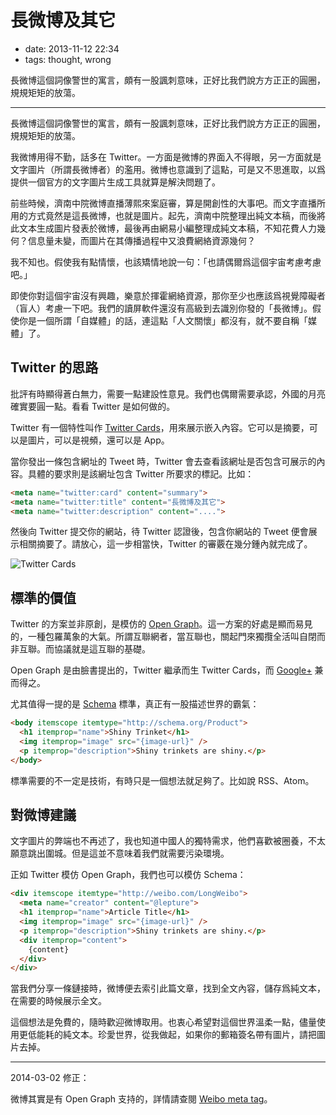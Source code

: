 # 長微博及其它

- date: 2013-11-12 22:34
- tags: thought, wrong

長微博這個詞像警世的寓言，頗有一股諷刺意味，正好比我們說方方正正的圓圈，規規矩矩的放蕩。

-----

長微博這個詞像警世的寓言，頗有一股諷刺意味，正好比我們說方方正正的圓圈，規規矩矩的放蕩。

我微博用得不勤，話多在 Twitter。一方面是微博的界面入不得眼，另一方面就是文字圖片（所謂長微博者）的濫用。微博也意識到了這點，可是又不思進取，以爲提供一個官方的文字圖片生成工具就算是解決問題了。

前些時候，濟南中院微博直播薄熙來案庭審，算是開創性的大事吧。而文字直播所用的方式竟然是這長微博，也就是圖片。起先，濟南中院整理出純文本稿，而後將此文本生成圖片發表於微博，最後再由網易小編整理成純文本稿，不知花費人力幾何？信息量未變，而圖片在其傳播過程中又浪費網絡資源幾何？

我不知也。假使我有點情懷，也該矯情地說一句：「也請偶爾爲這個宇宙考慮考慮吧。」

即使你對這個宇宙沒有興趣，樂意於揮霍網絡資源，那你至少也應該爲視覺障礙者（盲人）考慮一下吧。我們的讀屏軟件還沒有高級到去識別你發的「長微博」。假使你是一個所謂「自媒體」的話，連這點「人文關懷」都沒有，就不要自稱「媒體」了。

## Twitter 的思路

批評有時顯得蒼白無力，需要一點建設性意見。我們也偶爾需要承認，外國的月亮確實要圓一點。看看 Twitter 是如何做的。

Twitter 有一個特性叫作 [Twitter Cards](https://dev.twitter.com/cards)，用來展示嵌入內容。它可以是摘要，可以是圖片，可以是視頻，還可以是 App。

當你發出一條包含網址的 Tweet 時，Twitter 會去查看該網址是否包含可展示的內容。具體的要求則是該網址包含 Twitter 所要求的標記。比如：

```html
<meta name="twitter:card" content="summary">
<meta name="twitter:title" content="長微博及其它">
<meta name="twitter:description" content="....">
```

然後向 Twitter 提交你的網站，待 Twitter 認證後，包含你網站的 Tweet 便會展示相關摘要了。請放心，這一步相當快，Twitter 的審覈在幾分鍾內就完成了。

![Twitter Cards](http://ww1.sinaimg.cn/large/5d261318gw1edquzpeksnj20eb0akjsf.jpg)

## 標準的價值

Twitter 的方案並非原創，是模仿的 [Open Graph](http://ogp.me/)。這一方案的好處是顯而易見的，一種包羅萬象的大氣。所謂互聯網者，當互聯也，關起門來獨攬全活叫自閉而非互聯。而協議就是這互聯的基礎。

Open Graph 是由臉書提出的，Twitter 繼承而生 Twitter Cards，而 [Google+](https://developers.google.com/+/web/snippet/) 兼而得之。

尤其值得一提的是 [Schema](http://schema.org/) 標準，真正有一股描述世界的霸氣：

```html
<body itemscope itemtype="http://schema.org/Product">
  <h1 itemprop="name">Shiny Trinket</h1>
  <img itemprop="image" src="{image-url}" />
  <p itemprop="description">Shiny trinkets are shiny.</p>
</body>
```

標準需要的不一定是技術，有時只是一個想法就足夠了。比如說 RSS、Atom。

## 對微博建議

文字圖片的弊端也不再述了，我也知道中國人的獨特需求，他們喜歡被圈養，不太願意跳出圍城。但是這並不意味着我們就需要污染環境。

正如 Twitter 模仿 Open Graph，我們也可以模仿 Schema：

```html
<div itemscope itemtype="http://weibo.com/LongWeibo">
  <meta name="creator" content="@lepture">
  <h1 itemprop="name">Article Title</h1>
  <img itemprop="image" src="{image-url}" />
  <p itemprop="description">Shiny trinkets are shiny.</p>
  <div itemprop="content">
    {content}
  </div>
</div>
```

當我們分享一條鏈接時，微博便去索引此篇文章，找到全文內容，儲存爲純文本，在需要的時候展示全文。

這個想法是免費的，隨時歡迎微博取用。也衷心希望對這個世界溫柔一點，儘量使用更低能耗的純文本。珍愛世界，從我做起，如果你的郵箱簽名帶有圖片，請把圖片去掉。

----

2014-03-02 修正：

微博其實是有 Open Graph 支持的，詳情請查閱 [Weibo meta tag](http://open.weibo.com/wiki/Weibo_meta_tag)。
